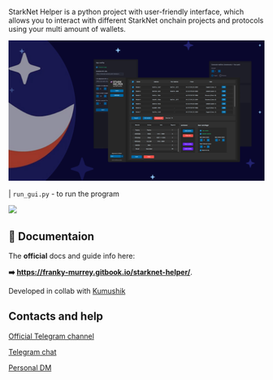 
StarkNet Helper is a python project with user-friendly interface, which allows you to interact with different StarkNet onchain projects and protocols using your multi amount of wallets.

![](gui/images/post.png)



| `run_gui.py` - to run the program

![](https://img.shields.io/badge/donate-franky?logo=ethereum&labelColor=%23202785&color=%23424eed%20&link=https%3A%2F%2Ffranky-murrey.gitbook.io%2Fstarknet-helper%2Fsupport)


## 📘 Documentaion

The **official** docs and guide info here:

**➡️ https://franky-murrey.gitbook.io/starknet-helper/**.

Developed in collab with [Kumushik](https://github.com/preposition17)

## Contacts and help

[Official Telegram channel](https://t.me/frank_murrey)

[Telegram chat](https://t.me/+e0uxgVUZPHo4Mzcy)

[Personal DM](https://t.me/shnubjack)
